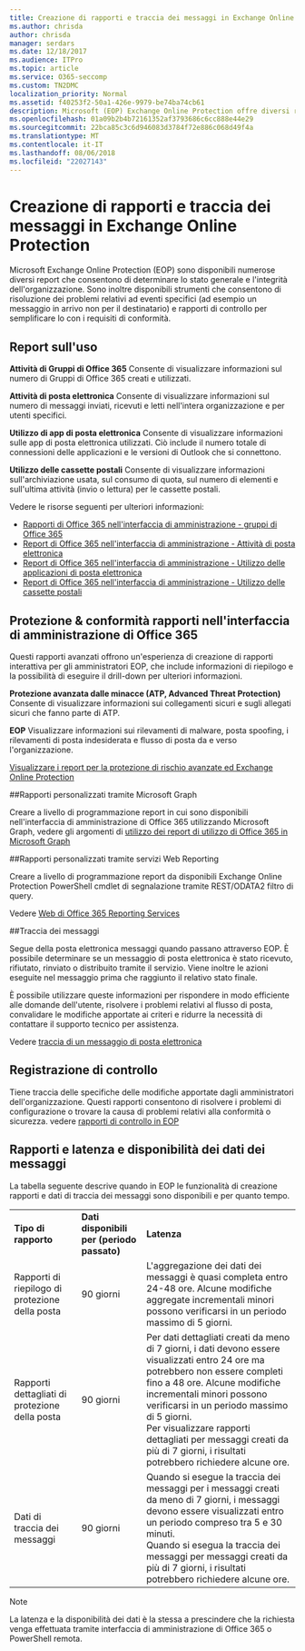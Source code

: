 ```yaml
---
title: Creazione di rapporti e traccia dei messaggi in Exchange Online Protection
ms.author: chrisda
author: chrisda
manager: serdars
ms.date: 12/18/2017
ms.audience: ITPro
ms.topic: article
ms.service: O365-seccomp
ms.custom: TN2DMC
localization_priority: Normal
ms.assetid: f40253f2-50a1-426e-9979-be74ba74cb61
description: Microsoft (EOP) Exchange Online Protection offre diversi rapporti che consentono di determinare lo stato generale e l'integrità dell'organizzazione. Sono inoltre disponibili strumenti per la risoluzione dei problemi relativi a eventi specifici, ad esempio il mancato recapito di un messaggio ai destinatari desiderati, e report di controllo per assicurare il rispetto dei requisiti di conformità. Nella tabella seguente vengono descritti i report e gli strumenti per la risoluzione dei problemi disponibili per gli amministratori di EOP.
ms.openlocfilehash: 01a09b2b4b72161352af3793686c6cc888e44e29
ms.sourcegitcommit: 22bca85c3c6d946083d3784f72e886c068d49f4a
ms.translationtype: MT
ms.contentlocale: it-IT
ms.lasthandoff: 08/06/2018
ms.locfileid: "22027143"
---
```

# <a name="reporting-and-message-trace-in-exchange-online-protection"></a>Creazione di rapporti e traccia dei messaggi in Exchange Online Protection

Microsoft Exchange Online Protection (EOP) sono disponibili numerose diversi report che consentono di determinare lo stato generale e l'integrità dell'organizzazione. Sono inoltre disponibili strumenti che consentono di risoluzione dei problemi relativi ad eventi specifici (ad esempio un messaggio in arrivo non per il destinatario) e rapporti di controllo per semplificare lo con i requisiti di conformità. 

## <a name="usage-reports"></a>Report sull'uso

**Attività di Gruppi di Office 365** Consente di visualizzare informazioni sul numero di Gruppi di Office 365 creati e utilizzati.  

**Attività di posta elettronica** Consente di visualizzare informazioni sul numero di messaggi inviati, ricevuti e letti nell'intera organizzazione e per utenti specifici.  

**Utilizzo di app di posta elettronica** Consente di visualizzare informazioni sulle app di posta elettronica utilizzati. Ciò include il numero totale di connessioni delle applicazioni e le versioni di Outlook che si connettono.  

**Utilizzo delle cassette postali** Consente di visualizzare informazioni sull'archiviazione usata, sul consumo di quota, sul numero di elementi e sull'ultima attività (invio o lettura) per le cassette postali.

Vedere le risorse seguenti per ulteriori informazioni:

- [Rapporti di Office 365 nell'interfaccia di amministrazione - gruppi di Office 365](https://go.microsoft.com/fwlink/p/?linkid=861610) 
- [Report di Office 365 nell'interfaccia di amministrazione - Attività di posta elettronica](https://go.microsoft.com/fwlink/p/?linkid=859706) 
- [Report di Office 365 nell'interfaccia di amministrazione - Utilizzo delle applicazioni di posta elettronica](https://go.microsoft.com/fwlink/p/?linkid=859707)
- [Report di Office 365 nell'interfaccia di amministrazione - Utilizzo delle cassette postali](https://go.microsoft.com/fwlink/p/?linkid=859708)

## <a name="security-amp-compliance-reports-in-the-office-365-admin-center"></a>Protezione &amp; conformità rapporti nell'interfaccia di amministrazione di Office 365

Questi rapporti avanzati offrono un'esperienza di creazione di rapporti interattiva per gli amministratori EOP, che include informazioni di riepilogo e la possibilità di eseguire il drill-down per ulteriori informazioni.  

**Protezione avanzata dalle minacce (ATP, Advanced Threat Protection)** Consente di visualizzare informazioni sui collegamenti sicuri e sugli allegati sicuri che fanno parte di ATP.  

**EOP** Visualizzare informazioni sui rilevamenti di malware, posta spoofing, i rilevamenti di posta indesiderata e flusso di posta da e verso l'organizzazione.  

[Visualizzare i report per la protezione di rischio avanzate ed Exchange Online Protection](https://go.microsoft.com/fwlink/p/?linkid=852409) 

##<a name="custom-reports-using-microsoft-graph"></a>Rapporti personalizzati tramite Microsoft Graph

Creare a livello di programmazione report in cui sono disponibili nell'interfaccia di amministrazione di Office 365 utilizzando Microsoft Graph, vedere gli argomenti di [utilizzo dei report di utilizzo di Office 365 in Microsoft Graph](https://go.microsoft.com/fwlink/p/?linkid=865135) 

##<a name="custom-reports-using-reporting-web-services"></a>Rapporti personalizzati tramite servizi Web Reporting

Creare a livello di programmazione report da disponibili Exchange Online Protection PowerShell cmdlet di segnalazione tramite REST/ODATA2 filtro di query.

Vedere [Web di Office 365 Reporting Services](https://go.microsoft.com/fwlink/p/?LinkId=279926) 

##<a name="message-trace"></a>Traccia dei messaggi

Segue della posta elettronica messaggi quando passano attraverso EOP. È possibile determinare se un messaggio di posta elettronica è stato ricevuto, rifiutato, rinviato o distribuito tramite il servizio. Viene inoltre le azioni eseguite nel messaggio prima che raggiunto il relativo stato finale.  

È possibile utilizzare queste informazioni per rispondere in modo efficiente alle domande dell'utente, risolvere i problemi relativi al flusso di posta, convalidare le modifiche apportate ai criteri e ridurre la necessità di contattare il supporto tecnico per assistenza.  

Vedere [traccia di un messaggio di posta elettronica](http://technet.microsoft.com/library/0c83cde6-5b09-4106-8587-c200cdc59094.aspx) 

## <a name="audit-logging"></a>Registrazione di controllo

Tiene traccia delle specifiche delle modifiche apportate dagli amministratori dell'organizzazione. Questi rapporti consentono di risolvere i problemi di configurazione o trovare la causa di problemi relativi alla conformità o sicurezza.  vedere [rapporti di controllo in EOP](auditing-reports-in-eop.md) 


## <a name="reporting-and-message-trace-data-availability-and-latency"></a>Rapporti e latenza e disponibilità dei dati dei messaggi

La tabella seguente descrive quando in EOP le funzionalità di creazione rapporti e dati di traccia dei messaggi sono disponibili e per quanto tempo.
  
||||
|:-----|:-----|:-----|
|**Tipo di rapporto** <br/> |**Dati disponibili per (periodo passato)** <br/> |**Latenza** <br/> |
|Rapporti di riepilogo di protezione della posta  <br/> |90 giorni  <br/> |L'aggregazione dei dati dei messaggi è quasi completa entro 24-48 ore. Alcune modifiche aggregate incrementali minori possono verificarsi in un periodo massimo di 5 giorni.  <br/> |
|Rapporti dettagliati di protezione della posta  <br/> |90 giorni  <br/> |Per dati dettagliati creati da meno di 7 giorni, i dati devono essere visualizzati entro 24 ore ma potrebbero non essere completi fino a 48 ore. Alcune modifiche incrementali minori possono verificarsi in un periodo massimo di 5 giorni.  <br/> Per visualizzare rapporti dettagliati per messaggi creati da più di 7 giorni, i risultati potrebbero richiedere alcune ore.  <br/> |
|Dati di traccia dei messaggi  <br/> |90 giorni  <br/> |Quando si esegue la traccia dei messaggi per i messaggi creati da meno di 7 giorni, i messaggi devono essere visualizzati entro un periodo compreso tra 5 e 30 minuti.  <br/> Quando si esegua la traccia dei messaggi per messaggi creati da più di 7 giorni, i risultati potrebbero richiedere alcune ore.  <br/> |
   
> [!NOTE]
> La latenza e la disponibilità dei dati è la stessa a prescindere che la richiesta venga effettuata tramite interfaccia di amministrazione di Office 365 o PowerShell remota. 
  

